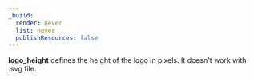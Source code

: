 ```yaml
---
_build:
  render: never
  list: never
  publishResources: false
---
```


**logo_height** defines the height of the logo in pixels. It doesn't work with .svg file.
